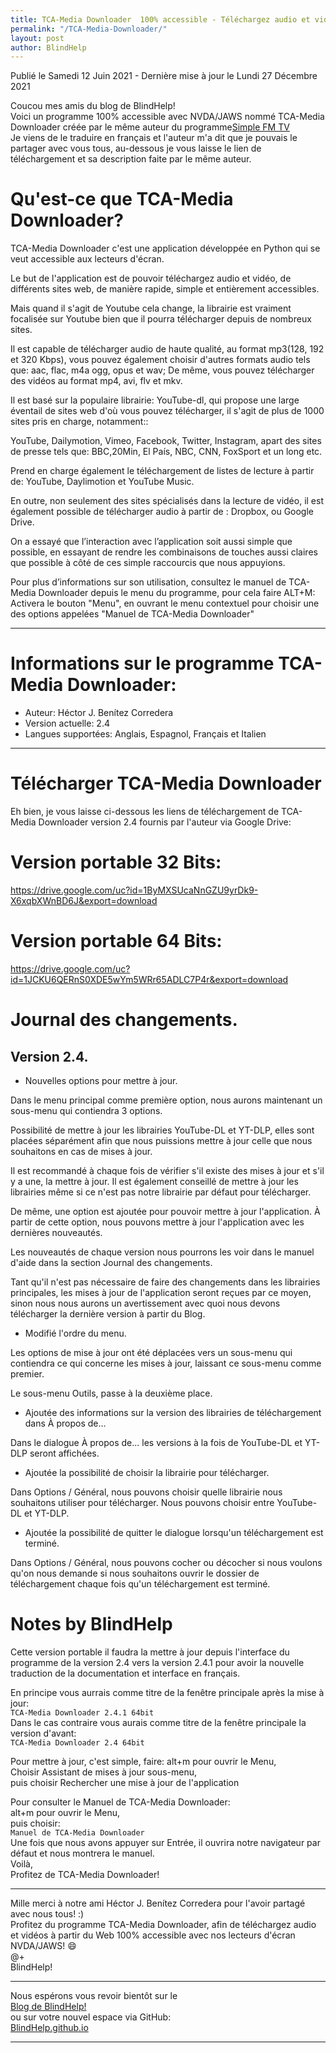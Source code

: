 ```yaml
---
title: TCA-Media Downloader  100% accessible - Téléchargez audio et vidéos à partir du Web
permalink: "/TCA-Media-Downloader/"
layout: post
author: BlindHelp
---
```


<footer>Publié le Samedi 12 Juin 2021 - Dernière mise à jour le Lundi 27 Décembre 2021</footer>

Coucou mes amis du blog de BlindHelp!    
Voici un programme 100% accessible avec NVDA/JAWS nommé TCA-Media Downloader créée par le même auteur du programme[Simple FM TV](https://blindhelp.github.io/SimpleFM-TVPortable/)    
Je viens de le traduire en français et l'auteur m'a dit que je pouvais le partager avec vous tous, au-dessous je vous laisse le lien de téléchargement et sa description faite par le même auteur.    

# Qu'est-ce que TCA-Media Downloader? #

TCA-Media Downloader c'est une application développée en Python qui se veut accessible aux lecteurs d'écran.

Le but de l'application est de pouvoir téléchargez   audio et vidéo, de différents sites web, de manière rapide, simple et entièrement accessibles.

Mais quand il s'agit de Youtube cela change, la librairie est vraiment focalisée sur Youtube bien que il pourra télécharger depuis de nombreux sites.

Il est capable de télécharger audio de haute qualité, au format  mp3(128, 192 et 320 Kbps), vous pouvez également choisir d'autres formats audio tels que: aac, flac, m4a ogg, opus et wav; De même, vous pouvez télécharger des vidéos au format  mp4, avi, flv et mkv.

Il est basé sur la populaire librairie: YouTube-dl, qui propose une large éventail  de sites web d'où vous pouvez télécharger, il s'agit de plus de 1000 sites pris en charge, notamment::

YouTube, Dailymotion, Vimeo, Facebook, Twitter, Instagram, apart des sites de presse tels que: BBC,20Min, El País, NBC, CNN, FoxSport et un long etc.

Prend en charge également le téléchargement  de listes de lecture à partir de: YouTube, Daylimotion et YouTube Music.

En outre, non seulement des sites spécialisés dans la lecture de vidéo, il est également possible de télécharger audio à partir de : Dropbox, ou Google Drive.

On a essayé que l’interaction avec l’application soit aussi simple que possible, en essayant de rendre les combinaisons de touches aussi claires que possible à côté de ces simple raccourcis que nous appuyions.

Pour plus d’informations sur son utilisation, consultez le manuel de TCA-Media Downloader depuis le menu du programme, pour cela faire ALT+M: Activera le bouton "Menu", en ouvrant  le menu contextuel pour choisir une des options appelées "Manuel de TCA-Media Downloader"    

---

# Informations sur le programme TCA-Media Downloader: #

* Auteur: <span lang="es">Héctor J. Benítez Corredera</span>
* Version actuelle: 2.4
* Langues supportées: Anglais, Espagnol, Français et Italien

---

# Télécharger TCA-Media Downloader #

Eh bien, je vous laisse ci-dessous les liens de téléchargement de TCA-Media Downloader version 2.4 fournis par l'auteur via Google Drive:    

# Version portable 32 Bits: #

<https://drive.google.com/uc?id=1ByMXSUcaNnGZU9yrDk9-X6xqbXWnBD6J&export=download>

# Version portable 64 Bits: #

<https://drive.google.com/uc?id=1JCKU6QERnS0XDE5wYm5WRr65ADLC7P4r&export=download>

# Journal des changements.
## Version 2.4.

* Nouvelles options pour mettre à jour.

Dans le menu principal comme première option, nous aurons maintenant un sous-menu qui contiendra 3 options.

Possibilité de mettre à jour les librairies YouTube-DL et YT-DLP, elles sont placées séparément afin que nous puissions mettre à jour celle que nous souhaitons en cas de mises à jour.

Il est recommandé à chaque fois de vérifier s'il existe des mises à jour et s'il y a une, la mettre à jour. Il est également conseillé de mettre à jour les librairies même si ce n'est pas notre librairie par défaut pour télécharger.

De même, une option est ajoutée pour pouvoir mettre à jour l'application. À partir de cette option, nous pouvons mettre à jour l'application avec les dernières nouveautés.

Les nouveautés de chaque version nous pourrons les voir dans le manuel d'aide dans la section Journal des changements.

Tant qu'il n'est pas nécessaire de faire des changements dans les librairies principales, les mises à jour de l'application seront reçues par ce moyen, sinon nous nous aurons un avertissement avec quoi nous devons télécharger la dernière version à partir du Blog.

* Modifié l'ordre du menu.

Les options de mise à jour ont été déplacées vers un sous-menu qui contiendra ce qui concerne les mises à jour, laissant ce sous-menu comme premier.

Le sous-menu Outils, passe à la deuxième place.

* Ajoutée des informations sur la version des librairies de téléchargement dans À propos de...

Dans le dialogue À propos de... les versions à la fois de YouTube-DL et YT-DLP seront affichées.

* Ajoutée la possibilité de choisir la librairie pour télécharger.

Dans Options / Général, nous pouvons choisir quelle librairie nous souhaitons utiliser pour télécharger. Nous pouvons choisir entre YouTube-DL et YT-DLP.

* Ajoutée la possibilité de quitter le dialogue lorsqu'un téléchargement est terminé.

Dans Options / Général, nous pouvons cocher ou décocher si nous voulons qu'on nous demande si nous souhaitons ouvrir le dossier de téléchargement chaque fois qu'un téléchargement est terminé.

# Notes by BlindHelp

Cette version portable il faudra la mettre à jour depuis l'interface  du programme  de la version 2.4 vers la version 2.4.1 pour avoir la nouvelle traduction de la documentation et interface en français.

En principe vous aurrais comme titre de la fenêtre principale après la mise à jour:    
`TCA-Media Downloader 2.4.1 64bit`    
Dans le cas contraire vous aurais comme titre de la fenêtre principale la version d'avant:    
`TCA-Media Downloader 2.4 64bit`    

Pour mettre à jour, c'est simple, faire:
alt+m pour ouvrir le Menu,    
Choisir Assistant de mises à jour sous-menu,    
puis choisir Rechercher une mise à jour de l'application    

Pour consulter le Manuel de TCA-Media Downloader:    
alt+m pour ouvrir le Menu,    
puis choisir:    
`Manuel de TCA-Media Downloader`    
Une fois que nous avons appuyer sur Entrée, il ouvrira notre navigateur par défaut et nous montrera le manuel.    
Voilà,    
Profitez de TCA-Media Downloader!    

---


Mille merci à notre ami <span lang="es">Héctor J. Benítez Corredera</span> pour l'avoir partagé avec nous tous! :)    
Profitez du programme TCA-Media Downloader, afin de téléchargez audio et vidéos à partir du Web 100% accessible avec nos lecteurs d'écran NVDA/JAWS! 😄    
@+    
BlindHelp!    

---

Nous espérons vous revoir bientôt sur le      
[Blog de BlindHelp!](http://blindhelp.blogspot.fr/)                    
ou sur  votre nouvel espace via GitHub:                     
[BlindHelp.github.io](https://blindhelp.github.io)                    

---
